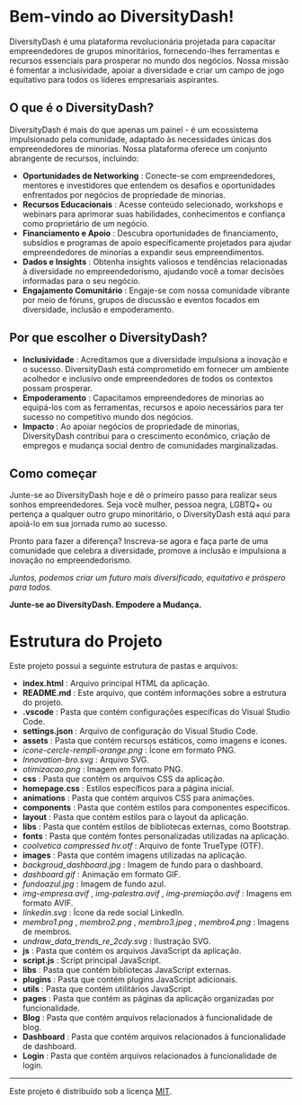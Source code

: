 # Bem-vindo ao DiversityDash!

DiversityDash é uma plataforma revolucionária projetada para capacitar empreendedores de grupos minoritários, fornecendo-lhes ferramentas e recursos essenciais para prosperar no mundo dos negócios. Nossa missão é fomentar a inclusividade, apoiar a diversidade e criar um campo de jogo equitativo para todos os líderes empresariais aspirantes.

## O que é o DiversityDash?

DiversityDash é mais do que apenas um painel - é um ecossistema impulsionado pela comunidade, adaptado às necessidades únicas dos empreendedores de minorias. Nossa plataforma oferece um conjunto abrangente de recursos, incluindo:

* **Oportunidades de Networking** : Conecte-se com empreendedores, mentores e investidores que entendem os desafios e oportunidades enfrentados por negócios de propriedade de minorias.
* **Recursos Educacionais** : Acesse conteúdo selecionado, workshops e webinars para aprimorar suas habilidades, conhecimentos e confiança como proprietário de um negócio.
* **Financiamento e Apoio** : Descubra oportunidades de financiamento, subsídios e programas de apoio especificamente projetados para ajudar empreendedores de minorias a expandir seus empreendimentos.
* **Dados e Insights** : Obtenha insights valiosos e tendências relacionadas à diversidade no empreendedorismo, ajudando você a tomar decisões informadas para o seu negócio.
* **Engajamento Comunitário** : Engaje-se com nossa comunidade vibrante por meio de fóruns, grupos de discussão e eventos focados em diversidade, inclusão e empoderamento.

## Por que escolher o DiversityDash?

* **Inclusividade** : Acreditamos que a diversidade impulsiona a inovação e o sucesso. DiversityDash está comprometido em fornecer um ambiente acolhedor e inclusivo onde empreendedores de todos os contextos possam prosperar.
* **Empoderamento** : Capacitamos empreendedores de minorias ao equipá-los com as ferramentas, recursos e apoio necessários para ter sucesso no competitivo mundo dos negócios.
* **Impacto** : Ao apoiar negócios de propriedade de minorias, DiversityDash contribui para o crescimento econômico, criação de empregos e mudança social dentro de comunidades marginalizadas.

## Como começar

Junte-se ao DiversityDash hoje e dê o primeiro passo para realizar seus sonhos empreendedores. Seja você mulher, pessoa negra, LGBTQ+ ou pertença a qualquer outro grupo minoritário, o DiversityDash está aqui para apoiá-lo em sua jornada rumo ao sucesso.

Pronto para fazer a diferença? Inscreva-se agora e faça parte de uma comunidade que celebra a diversidade, promove a inclusão e impulsiona a inovação no empreendedorismo.

*Juntos, podemos criar um futuro mais diversificado, equitativo e próspero para todos.*

**Junte-se ao DiversityDash. Empodere a Mudança.**



# Estrutura do Projeto

Este projeto possui a seguinte estrutura de pastas e arquivos:

* **index.html** : Arquivo principal HTML da aplicação.
* **README.md** : Este arquivo, que contém informações sobre a estrutura do projeto.
* **.vscode** : Pasta que contém configurações específicas do Visual Studio Code.
* **settings.json** : Arquivo de configuração do Visual Studio Code.
* **assets** : Pasta que contém recursos estáticos, como imagens e ícones.
* *icone-cercle-rempli-orange.png* : Ícone em formato PNG.
* *Innovation-bro.svg* : Arquivo SVG.
* *otimizacao.png* : Imagem em formato PNG.
* **css** : Pasta que contém os arquivos CSS da aplicação.
* **homepage.css** : Estilos específicos para a página inicial.
* **animations** : Pasta que contém arquivos CSS para animações.
* **components** : Pasta que contém estilos para componentes específicos.
* **layout** : Pasta que contém estilos para o layout da aplicação.
* **libs** : Pasta que contém estilos de bibliotecas externas, como Bootstrap.
* **fonts** : Pasta que contém fontes personalizadas utilizadas na aplicação.
* *coolvetica compressed hv.otf* : Arquivo de fonte TrueType (OTF).
* **images** : Pasta que contém imagens utilizadas na aplicação.
* *backgroud_dashboard.jpg* : Imagem de fundo para o dashboard.
* *dashboard.gif* : Animação em formato GIF.
* *fundoazul.jpg* : Imagem de fundo azul.
* *img-empresa.avif* ,  *img-palestra.avif* ,  *img-premiação.avif* : Imagens em formato AVIF.
* *linkedin.svg* : Ícone da rede social LinkedIn.
* *membro1.png* ,  *membro2.png* ,  *membro3.jpeg* ,  *membro4.png* : Imagens de membros.
* *undraw_data_trends_re_2cdy.svg* : Ilustração SVG.
* **js** : Pasta que contém os arquivos JavaScript da aplicação.
* **script.js** : Script principal JavaScript.
* **libs** : Pasta que contém bibliotecas JavaScript externas.
* **plugins** : Pasta que contém plugins JavaScript adicionais.
* **utils** : Pasta que contém utilitários JavaScript.
* **pages** : Pasta que contém as páginas da aplicação organizadas por funcionalidade.
* **Blog** : Pasta que contém arquivos relacionados à funcionalidade de blog.
* **Dashboard** : Pasta que contém arquivos relacionados à funcionalidade de dashboard.
* **Login** : Pasta que contém arquivos relacionados à funcionalidade de login.

---

Este projeto é distribuído sob a licença [MIT]().
